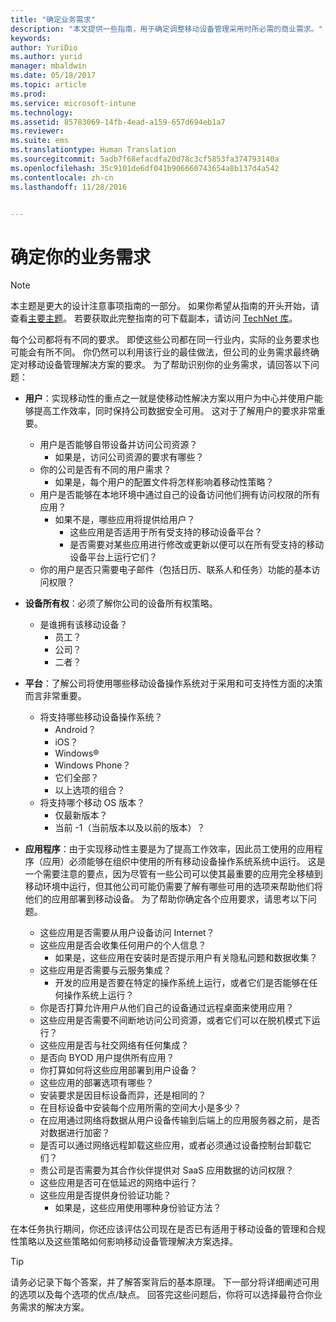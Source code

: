 ```yaml
---
title: "确定业务需求"
description: "本文提供一些指南，用于确定调整移动设备管理采用时所必需的商业需求。"
keywords: 
author: YuriDio
ms.author: yurid
manager: mbaldwin
ms.date: 05/18/2017
ms.topic: article
ms.prod: 
ms.service: microsoft-intune
ms.technology: 
ms.assetid: 85783069-14fb-4ead-a159-657d694eb1a7
ms.reviewer: 
ms.suite: ems
ms.translationtype: Human Translation
ms.sourcegitcommit: 5adb7f68efacdfa20d78c3cf5853fa374793140a
ms.openlocfilehash: 35c9101de6df041b906660743654a8b137d4a542
ms.contentlocale: zh-cn
ms.lasthandoff: 11/28/2016


---
```


# <a name="identify-your-business-needs"></a>确定你的业务需求

>[!NOTE]
>本主题是更大的设计注意事项指南的一部分。 如果你希望从指南的开头开始，请查看[主要主题](mdm-design-considerations-guide.md)。 若要获取此完整指南的可下载副本，请访问 [TechNet 库](https://gallery.technet.microsoft.com/Mobile-Device-Management-7d401582)。

每个公司都将有不同的要求。 即使这些公司都在同一行业内，实际的业务要求也可能会有所不同。 你仍然可以利用该行业的最佳做法，但公司的业务需求最终确定对移动设备管理解决方案的要求。
为了帮助识别你的业务需求，请回答以下问题：

- **用户**：实现移动性的重点之一就是使移动性解决方案以用户为中心并使用户能够提高工作效率，同时保持公司数据安全可用。 这对于了解用户的要求非常重要。
    - 用户是否能够自带设备并访问公司资源？
        - 如果是，访问公司资源的要求有哪些？
    - 你的公司是否有不同的用户需求？
        - 如果是，每个用户的配置文件将怎样影响着移动性策略？
    - 用户是否能够在本地环境中通过自己的设备访问他们拥有访问权限的所有应用？
        - 如果不是，哪些应用将提供给用户？
            - 这些应用是否适用于所有受支持的移动设备平台？
            - 是否需要对某些应用进行修改或更新以便可以在所有受支持的移动设备平台上运行它们？
    - 你的用户是否只需要电子邮件（包括日历、联系人和任务）功能的基本访问权限？

- **设备所有权**：必须了解你公司的设备所有权策略。
    - 是谁拥有该移动设备？
        - 员工？
        - 公司？  
        - 二者？
- **平台**：了解公司将使用哪些移动设备操作系统对于采用和可支持性方面的决策而言非常重要。
    - 将支持哪些移动设备操作系统？
        - Android？
        - iOS？
        - Windows®
        - Windows Phone？
        - 它们全部？
        - 以上选项的组合？
    - 将支持哪个移动 OS 版本？
        - 仅最新版本？
        - 当前 -1（当前版本以及以前的版本）？
- **应用程序**：由于实现移动性主要是为了提高工作效率，因此员工使用的应用程序（应用）必须能够在组织中使用的所有移动设备操作系统系统中运行。 这是一个需要注意的要点，因为尽管有一些公司可以使其最重要的应用完全移植到移动环境中运行，但其他公司可能仍需要了解有哪些可用的选项来帮助他们将他们的应用部署到移动设备。 为了帮助你确定各个应用要求，请思考以下问题。
    - 这些应用是否需要从用户设备访问 Internet？
    - 这些应用是否会收集任何用户的个人信息？
        - 如果是，这些应用在安装时是否提示用户有关隐私问题和数据收集？
    - 这些应用是否需要与云服务集成？
        - 开发的应用是否要在特定的操作系统上运行，或者它们是否能够在任何操作系统上运行？
    - 你是否打算允许用户从他们自己的设备通过远程桌面来使用应用？
    - 这些应用是否需要不间断地访问公司资源，或者它们可以在脱机模式下运行？
    - 这些应用是否与社交网络有任何集成？
    - 是否向 BYOD 用户提供所有应用？
    - 你打算如何将这些应用部署到用户设备？
    - 这些应用的部署选项有哪些？
    - 安装要求是因目标设备而异，还是相同的？
    - 在目标设备中安装每个应用所需的空间大小是多少？
    - 在应用通过网络将数据从用户设备传输到后端上的应用服务器之前，是否对数据进行加密？
    - 是否可以通过网络远程卸载这些应用，或者必须通过设备控制台卸载它们？
    - 贵公司是否需要为其合作伙伴提供对 SaaS 应用数据的访问权限？
    - 这些应用是否可在低延迟的网络中运行？
    - 这些应用是否提供身份验证功能？
        - 如果是，这些应用使用哪种身份验证方法？

在本任务执行期间，你还应该评估公司现在是否已有适用于移动设备的管理和合规性策略以及这些策略如何影响移动设备管理解决方案选择。

>[!TIP]
> 请务必记录下每个答案，并了解答案背后的基本原理。 下一部分将详细阐述可用的选项以及每个选项的优点/缺点。  回答完这些问题后，你将可以选择最符合你业务需求的解决方案。

